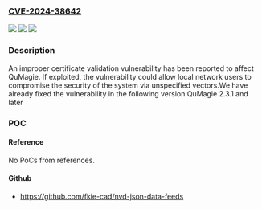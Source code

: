### [CVE-2024-38642](https://cve.mitre.org/cgi-bin/cvename.cgi?name=CVE-2024-38642)
![](https://img.shields.io/static/v1?label=Product&message=QuMagie&color=blue)
![](https://img.shields.io/static/v1?label=Version&message=2.3.x%20&color=brightgreen)
![](https://img.shields.io/static/v1?label=Vulnerability&message=CWE-295&color=brightgreen)

### Description

An improper certificate validation vulnerability has been reported to affect QuMagie. If exploited, the vulnerability could allow local network users to compromise the security of the system via unspecified vectors.We have already fixed the vulnerability in the following version:QuMagie 2.3.1 and later

### POC

#### Reference
No PoCs from references.

#### Github
- https://github.com/fkie-cad/nvd-json-data-feeds

